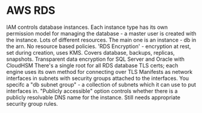 # AWS RDS

IAM controls database instances. Each instance type has its own permission model for managing the database - a master user is created with the instance.
Lots of different resources. The main one is an instance - db in the arn. No resource based policies.
'RDS Encryption' - encryption at rest, set during creation, uses KMS. Covers database, backups, replicas, snapshots.
Transparent data encryption for SQL Server and Oracle with CloudHSM
There's a single root for all RDS database TLS certs; each engine uses its own method for connecting over TLS
Manifests as network interfaces in subnets with security groups attached to the interfaces. You specifc a "db subnet group" - a collection of subnets which it can use to put interfaces in.
"Publicly accessible" option controls whether there is a publicly resolvable DNS name for the instance. Still needs appropriate security group rules.
